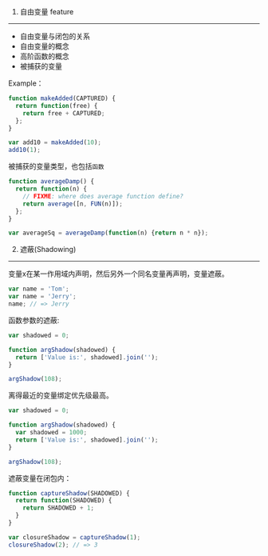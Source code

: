 1. 自由变量 feature
---------
* 自由变量与闭包的关系
* 自由变量的概念
* 高阶函数的概念
* 被捕获的变量

Example：

```javascript
function makeAdded(CAPTURED) {
  return function(free) {
    return free + CAPTURED;
  };
}

var add10 = makeAdded(10);
add10(1);
```

被捕获的变量类型，也包括`函数`

```javascript
function averageDamp() {
  return function(n) {
    // FIXME: where does average function define?
    return average([n, FUN(n)]);
  };
}

var averageSq = averageDamp(function(n) {return n * n});
```

2. 遮蔽(Shadowing)
-------------
变量x在某一作用域内声明，然后另外一个同名变量再声明，变量遮蔽。
```javascript
var name = 'Tom';
var name = 'Jerry';
name; // => Jerry
```

函数参数的遮蔽:
```javascript
var shadowed = 0;

function argShadow(shadowed) {
  return ['Value is:', shadowed].join('');
}

argShadow(108);
```
离得最近的变量绑定优先级最高。

```javascript
var shadowed = 0;

function argShadow(shadowed) {
  var shadowed = 1000;
  return ['Value is:', shadowed].join('');
}

argShadow(108);
```

遮蔽变量在闭包内：

```javascript
function captureShadow(SHADOWED) {
  return function(SHADOWED) {
    return SHADOWED + 1;
  }
}

var closureShadow = captureShadow(1);
closureShadow(2); // => 3
```
